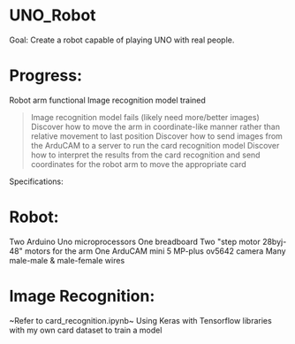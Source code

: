# UNO_Robot
Goal: Create a robot capable of playing UNO with real people.

# Progress: #
Robot arm functional
Image recognition model trained
> Image recognition model fails (likely need more/better images)
> Discover how to move the arm in coordinate-like manner rather than relative movement to last position
> Discover how to send images from the ArduCAM to a server to run the card recognition model
> Discover how to interpret the results from the card recognition and send coordinates for the robot arm to move the appropriate card

Specifications:
# Robot: #
Two Arduino Uno microprocessors
One breadboard
Two "step motor 28byj-48" motors for the arm
One ArduCAM mini 5 MP-plus ov5642 camera
Many male-male & male-female wires

# Image Recognition: #
~Refer to card_recognition.ipynb~
Using Keras with Tensorflow libraries with my own card dataset to train a model
